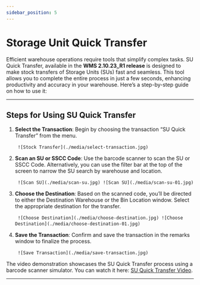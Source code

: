```yaml
---
sidebar_position: 5
---
```


# Storage Unit Quick Transfer

Efficient warehouse operations require tools that simplify complex tasks. SU Quick Transfer, available in the **WMS 2.10.23_R1 release** is designed to make stock transfers of Storage Units (SUs) fast and seamless. This tool allows you to complete the entire process in just a few seconds, enhancing productivity and accuracy in your warehouse. Here’s a step-by-step guide on how to use it:

---

## Steps for Using SU Quick Transfer

1. **Select the Transaction**: Begin by choosing the transaction “SU Quick Transfer” from the menu.

        ![Stock Transfer](./media/select-transaction.jpg)

2. **Scan an SU or SSCC Code**: Use the barcode scanner to scan the SU or SSCC Code. Alternatively, you can use the filter bar at the top of the screen to narrow the SU search by warehouse and location.

        ![Scan SU](./media/scan-su.jpg) ![Scan SU](./media/scan-su-01.jpg)

3. **Choose the Destination**: Based on the scanned code, you’ll be directed to either the Destination Warehouse or the Bin Location window. Select the appropriate destination for the transfer.

        ![Choose Destination](./media/choose-destination.jpg) ![Choose Destination](./media/choose-destination-01.jpg)

4. **Save the Transaction**: Confirm and save the transaction in the remarks window to finalize the process.

        ![Save Transaction](./media/save-transaction.jpg)

The video demonstration showcases the SU Quick Transfer process using a barcode scanner simulator. You can watch it here: [SU Quick Transfer Video](https://www.youtube.com/watch?v=XWdkcGahZqc).

---
